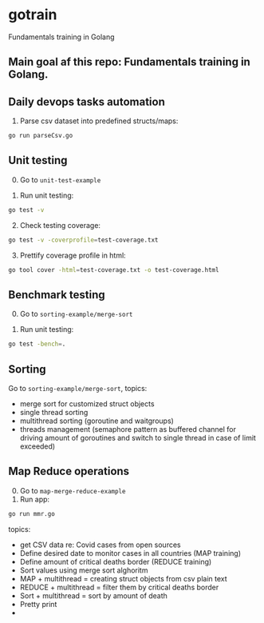 # gotrain
Fundamentals training in Golang

Main goal af this repo: Fundamentals training in Golang.
--------------------------------------------------------

## Daily devops tasks automation

1. Parse csv dataset into predefined structs/maps:

```bash
go run parseCsv.go 
```

## Unit testing

0. Go to `unit-test-example`

1. Run unit testing:

```bash
go test -v
```

2. Check testing coverage:

```bash
go test -v -coverprofile=test-coverage.txt
```

3. Prettify coverage profile in html:

```bash
go tool cover -html=test-coverage.txt -o test-coverage.html
```

## Benchmark testing

0. Go to `sorting-example/merge-sort`

1. Run unit testing:

```bash
go test -bench=.
```

## Sorting

Go to `sorting-example/merge-sort`, topics:

- merge sort for customized struct objects
- single thread sorting
- multithread sorting (goroutine and waitgroups)
- threads management (semaphore pattern as buffered channel for driving amount of goroutines and switch to single thread in case of limit exceeded)

## Map Reduce operations

0. Go to `map-merge-reduce-example`
1. Run app:

```bash
go run mmr.go
```

topics:

- get CSV data re: Covid cases from open sources
- Define desired date to monitor cases in all countries (MAP training)
- Define amount of critical deaths border (REDUCE training)
- Sort values using merge sort alghoritm
- MAP + multithread = creating struct objects from csv plain text
- REDUCE + multithread = filter them by critical deaths border
- Sort + multithread = sort by amount of death
- Pretty print
-
